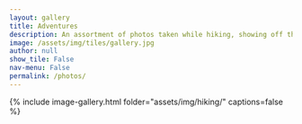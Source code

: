 ```yaml
---
layout: gallery
title: Adventures
description: An assortment of photos taken while hiking, showing off the beauty of the countryside (mostly in the UK).
image: /assets/img/tiles/gallery.jpg    
author: null
show_tile: False
nav-menu: False
permalink: /photos/
---
```


{% include image-gallery.html folder="assets/img/hiking/" captions=false %}